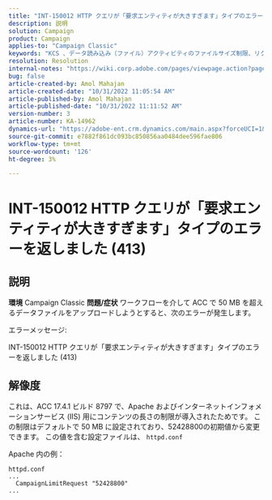 ```yaml
---
title: "INT-150012 HTTP クエリが「要求エンティティが大きすぎます」タイプのエラーを返しました (413)"
description: 説明
solution: Campaign
product: Campaign
applies-to: "Campaign Classic"
keywords: "KCS 、データ読み込み（ファイル）アクティビティのファイルサイズ制限、リクエストエンティティが大きすぎる、CampaignLimitRequest"
resolution: Resolution
internal-notes: "https://wiki.corp.adobe.com/pages/viewpage.action?pageId=1423015339#ACC-Apache/Tomcat/IIS-WhatisthefilesizelimitforDataloading(file)activity?"
bug: false
article-created-by: Amol Mahajan
article-created-date: "10/31/2022 11:05:54 AM"
article-published-by: Amol Mahajan
article-published-date: "10/31/2022 11:11:52 AM"
version-number: 3
article-number: KA-14962
dynamics-url: "https://adobe-ent.crm.dynamics.com/main.aspx?forceUCI=1&pagetype=entityrecord&etn=knowledgearticle&id=d9098bfb-0b59-ed11-9561-6045bd006079"
source-git-commit: e7882f861dc093bc850856aa0484dee596fae806
workflow-type: tm+mt
source-wordcount: '126'
ht-degree: 3%

---
```


# INT-150012 HTTP クエリが「要求エンティティが大きすぎます」タイプのエラーを返しました (413)

## 説明

<b>環境</b>
Campaign Classic
<b>問題/症状</b>
ワークフローを介して ACC で 50 MB を超えるデータファイルをアップロードしようとすると、次のエラーが発生します。



エラーメッセージ:

INT-150012 HTTP クエリが「要求エンティティが大きすぎます」タイプのエラーを返しました (413)


## 解像度


これは、ACC 17.4.1 ビルド 8797 で、Apache およびインターネットインフォメーションサービス (IIS) 用にコンテンツの長さの制限が導入されたためです。 この制限はデフォルトで 50 MB に設定されており、52428800の初期値から変更できます。 この値を含む設定ファイルは、 `httpd.conf`

Apache 内の例：


```
httpd.conf
...
  CampaignLimitRequest "52428800"
...
```

